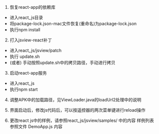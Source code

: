 1. 恢复react-app的依赖库
- 进入react_js目录
- 将package-lock.json-mac文件恢复(重命名)为package-lock.json
- 执行npm install

2. 打入jsview-react补丁
- 进入react_js/jsview/patch
- 执行 update.sh
- (或者) 手动按照update.sh中的拷贝路径，手动进行拷贝

3. 启动react-app服务
- 进入react_js
- 执行npm start

4. 调整APK中的加载路径，见ViewLoader.java的loadUrl2处理中的说明

5. 界面启动后，修改js代码后，可以按遥控器的两次菜单键进行reload操作

6. 更改react js中的样例，请参照react_js/jsview/samples/ 中的内容
   样例列表参照文件 DemoApp.js 内容

